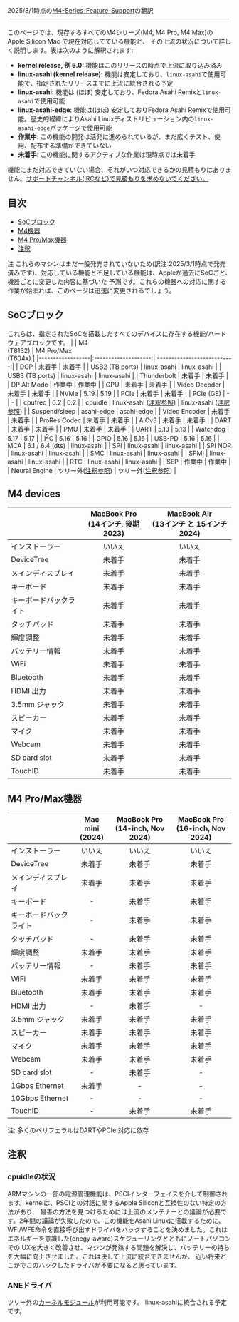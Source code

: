 2025/3/1時点の[M4-Series-Feature-Support](https://github.com/AsahiLinux/docs/blob/main/docs/M4-Series-Feature-Support.md)の翻訳

---
このページでは、現存するすべてのM4シリーズ(M4, M4 Pro, M4 Max)の Apple Silicon Mac で現在対応してている機能と、
その上流の状況について詳しく説明します。表は次のように解釈されます:

* **kernel release, 例 6.0:** 機能はこのリリースの時点で上流に取り込み済み
* **linux-asahi (kernel release):** 機能は安定しており、`linux-asahi`で使用可能で、指定されたリリースまでに上流に統合される予定
* **linux-asahi:** 機能は (ほぼ) 安定しており、Fedora Asahi Remixと`linux-asahi`で使用可能
* **linux-asahi-edge**: 機能は(ほぼ) 安定しておりFedora Asahi Remixで使用可能。歴史的経緯によりAsahi Linuxディストリビューション内の`linux-asahi-edge`パッケージで使用可能
* **作業中**: この機能の開発は活発に進められているが、まだ広くテスト、使用、配布する準備ができていない
* **未着手**: この機能に関するアクティブな作業は現時点では未着手

機能にまだ対応できていない場合、それがいつ対応できるかの見積もりはありません。[サポートチャンネル(IRCなど)で見積もりを求めないでください。](When-will-Asahi-Linux-be-done.md)

## 目次
- [SoCブロック](#socブロック)
- [M4機器](#m4機器)
- [M4 Pro/Max機器](#m4-promax機器)
- [注釈](#注釈)

注 これらのマシンはまだ一般発売されていないため(訳注:2025/3/1時点で発売済みです)、対応している機能と不足している機能は、Appleが過去にSoCごと、機器ごとに変更した内容に基づいた
予測です。これらの機器への対応に関する作業が始まれば、このページは迅速に変更されるでしょう。


## SoCブロック
これらは、指定されたSoCを搭載したすべてのデバイスに存在する機能/ハードウェアブロックです。
|                  | M4<br>(T8132)        | M4 Pro/Max<br>(T604x)       |
|------------------|:--------------------:|:---------------------------:|
| DCP              | 未着手                 | 未着手                      |
| USB2 (TB ports)  | linux-asahi          | linux-asahi                 |
| USB3 (TB ports)  | linux-asahi          | linux-asahi                 |
| Thunderbolt      | 未着手                 | 未着手                      |
| DP Alt Mode      | 作業中                | 作業中                       |
| GPU              | 未着手                 | 未着手                      |
| Video Decoder    | 未着手                 | 未着手                      |
| NVMe             | 5.19                 | 5.19                        |
| PCIe             | 未着手                 | 未着手                      |
| PCIe (GE)        | -                    | -                           |
| cpufreq          | 6.2                  | 6.2                         |
| cpuidle          | linux-asahi ([注釈参照](#cpuidleの状況)) | linux-asahi ([注釈参照](#cpuidleの状況))       |
| Suspend/sleep    | asahi-edge           | asahi-edge                  |
| Video Encoder    | 未着手                 | 未着手                      |
| ProRes Codec     | 未着手                 | 未着手                      |
| AICv3            | 未着手                 | 未着手                      |
| DART             | 未着手                 | 未着手                      |
| PMU              | 未着手                 | 未着手                      |
| UART             | 5.13                 | 5.13                        |
| Watchdog         | 5.17                 | 5.17                        |
| I<sup>2</sup>C   | 5.16                 | 5.16                        |
| GPIO             | 5.16                 | 5.16                        |
| USB-PD           | 5.16                 | 5.16                        |
| MCA              | 6.1 / 6.4 (dts)      | linux-asahi                 |
| SPI              | linux-asahi          | linux-asahi                 |
| SPI NOR          | linux-asahi          | linux-asahi                 |
| SMC              | linux-asahi          | linux-asahi                 |
| SPMI             | linux-asahi          | linux-asahi                 |
| RTC              | linux-asahi          | linux-asahi                 |
| SEP              | 作業中                | 作業中                       |
| Neural Engine    | ツリー外([注釈参照](#ANEドライバ))     | ツリー外([注釈参照](#ANEドライバ))             |

## M4 devices
|                    | MacBook Pro <br> (14インチ, 後期 2023) | MacBook Air <br>(13インチ と 15インチ 2024) |
|--------------------|:-----------------------------------:|:---------------------------------------:|
| インストーラー        | いいえ                              | いいえ                              |
| DeviceTree         | 未着手                               | 未着手                               |
| メインディスプレイ    | 未着手                               | 未着手                               |
| キーボード           |  未着手                             | 未着手                               | 
| キーボードバックライト |  未着手                             | 未着手                               | 
| タッチパッド         |  未着手                             | 未着手                             | 
| 輝度調整            | 未着手                              | 未着手                               | 
| バッテリー情報       |  未着手                              | 未着手                               | 
| WiFi               | 未着手                             | 未着手                               | 
| Bluetooth          | 未着手                             | 未着手                               |  
| HDMI 出力          |  未着手                             | 未着手                               | 
| 3.5mm ジャック      | 未着手                              | 未着手                               |  
| スピーカー　         | 未着手                              | 未着手                               |  
| マイク　　　         | 未着手                              | 未着手                               |
| Webcam             | 未着手                               | 未着手                               | 
| SD card slot       |  未着手                              | 未着手                               | 
| TouchID            |  未着手                              | 未着手                               | 

## M4 Pro/Max機器
|                    | Mac mini<br>(2024) | MacBook Pro<br>(14-inch, Nov 2024)  | MacBook Pro<br>(16-inch, Nov 2024) |
|--------------------|:------------------:|:-----------------------------------:|:----------------------------------:|
| インストーラー       | いいえ              | いいえ                                | いいえ                                 |
| DeviceTree         | 未着手              | 未着手                              | 未着手                               |
| メインディスプレイ    | 未着手              | 未着手                              | 未着手                               |
| キーボード           | -                  | 未着手                              | 未着手                              |
| キーボードバックライト | -                  | 未着手                               | 未着手                              |
| タッチパッド         | -                  | 未着手                              | 未着手                              |
| 輝度調整　　         | 未着手              | 未着手                               | 未着手                             |
| バッテリー情報       | -                  | 未着手                               | 未着手                              |
| WiFi               | 未着手              | 未着手                               | 未着手                              |
| Bluetooth          | 未着手              | 未着手                               | 未着手                              |
| HDMI 出力           | -                  | 未着手                               | -                                  |
| 3.5mm ジャック       | 未着手              | 未着手                               | 未着手                               |
| スピーカー           | 未着手              | 未着手                              | 未着手                               |
| マイク              | 未着手              | 未着手                                | 未着手                                |
| Webcam             | 未着手              | 未着手                                | 未着手                                |
| SD card slot       | -                  | 未着手                               | -                                  |
| 1Gbps Ethernet     | 未着手              | -                                   | -                                  |
| 10Gbps Ethernet    | -                  | -                                   | -                                  |
| TouchID            | -                  | 未着手                                | 未着手                               |

注: 多くのペリフェラルはDARTやPCIe 対応に依存

## 注釈
### cpuidleの状況
ARMマシンの一部の電源管理機能は、PSCIインターフェイスを介して制御されます。kernelは、PSCIとの対話に関するApple Siliconと互換性のない特定の方法があり、
最善の方法を見つけるためには上流のメンテナーとの議論が必要です。2年間の議論が失敗したので、この機能をAsahi Linuxに搭載するために、
WFI/WFE命令を直接呼び出すドライバをハックすることを決めました。これはエネルギーを意識した(enegy-aware)スケジューリングとともにノートパソコンでの
UXを大きく改善させ、マシンが発熱する問題を解決し、バッテリーの持ちを大幅に向上させました。これは決して上流に統合できませんが、
近い将来どこかでこのハックしたドライバが不要になると思っています。

### ANEドライバ
ツリー外の[カーネルモジュール](https://github.com/eiln/ane/tree/main)が利用可能です。 linux-asahiに統合される予定です。
